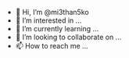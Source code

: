 - 👋 Hi, I’m @mi3than5ko
- 👀 I’m interested in ...
- 🌱 I’m currently learning ...
- 💞️ I’m looking to collaborate on ...
- 📫 How to reach me ...

<!---
mi3than5ko/mi3than5ko is a ✨ special ✨ repository because its `README.md` (this file) appears on your GitHub profile.
You can click the Preview link to take a look at your changes.
--->
